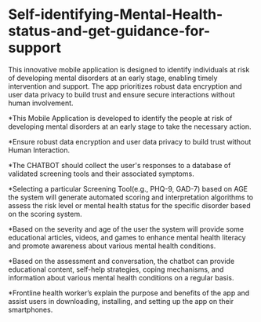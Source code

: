 # Self-identifying-Mental-Health-status-and-get-guidance-for-support
This innovative mobile application is designed to identify individuals at risk of developing mental disorders at an early stage, enabling timely intervention and support. The app prioritizes robust data encryption and user data privacy to build trust and ensure secure interactions without human involvement.

*This Mobile Application is developed to identify the people at risk of developing mental disorders at an early stage to take the necessary action.

*Ensure robust data encryption and user data privacy to build trust without Human Interaction.

*The CHATBOT should collect the user's responses to a database of validated screening tools and their associated symptoms.

*Selecting a particular Screening Tool(e.g., PHQ-9, GAD-7) based on AGE the system will generate automated scoring and interpretation algorithms to assess the risk level or mental health status for the specific disorder based on the scoring system.

*Based on the severity and age of the user the system will provide some educational articles, videos, and games to enhance mental health literacy and promote awareness about various mental health conditions.

*Based on the assessment and conversation, the chatbot can provide educational content, self-help strategies, coping mechanisms, and information about various mental health conditions on a regular basis.

*Frontline health worker’s explain the purpose and benefits of the app and assist users in downloading, installing, and setting up the app on their smartphones. 
